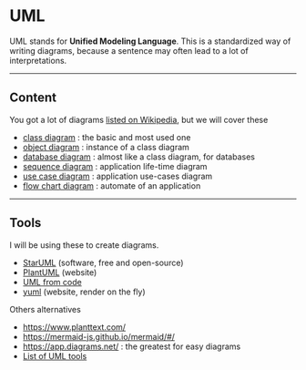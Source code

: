 # UML

UML stands for **Unified Modeling Language**.
This is a standardized way of writing diagrams,
because a sentence may often lead to a lot of interpretations.

<hr class="sr">

## Content

You got a lot of diagrams 
[listed on Wikipedia](https://en.wikipedia.org/wiki/Modeling_language#Graphical_types),
but we will cover these

* [class diagram](class/index.md) : the basic and most used one
* [object diagram](class/object.md) : instance of a class diagram
* [database diagram](db/index.md) : almost like a class diagram, for databases
* [sequence diagram](seq/index.md) : application life-time diagram
* [use case diagram](use/index.md) : application use-cases diagram
* [flow chart diagram](flow/index.md) : automate of an application

<hr class="sl">

## Tools

I will be using these to create diagrams.

* [StarUML](https://staruml.io/) (software, free and open-source)
* [PlantUML](https://plantuml.com/) (website)
* [UML from code](https://github.com/iluwatar/uml-reverse-mapper)
* [yuml](https://yuml.me/) (website, render on the fly)

Others alternatives

* <https://www.planttext.com/>
* <https://mermaid-js.github.io/mermaid/#/>
* <https://app.diagrams.net/> : the greatest for easy diagrams
* [List of UML tools](https://en.wikipedia.org/wiki/List_of_Unified_Modeling_Language_tools)